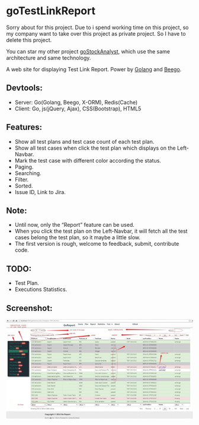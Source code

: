 goTestLinkReport
================

Sorry about for this project.
Due to i spend working time on this project, so my company want to take over this project as private project. So I have to delete this project.

You can star my other project [goStockAnalyst](https://github.com/royburns/goStockAnalyst), which use the same architecture and same technology.




A web site for displaying Test Link Report. 
Power by [Golang](http://golang.org) and [Beego](https://github.com/astaxie/beego).

## Devtools:
* Server: Go(Golang, Beego, X-ORM), Redis(Cache)
* Client: Go, js(jQuery, Ajax), CSS(Bootstrap), HTML5

## Features:
* Show all test plans and test case count of each test plan.
* Show all test cases when click the test plan which displays on the Left-Navbar.
* Mark the test case with different color according the status.
* Paging.
* Searching.
* Filter.
* Sorted.
* Issue ID, Link to Jira.

## Note:
* Until now, only the “Report” feature can be used.
* When you click the test plan on the Left-Navbar, it will fetch all the test cases belong the test plan, so it maybe a little slow.
* The first version is rough, welcome to feedback, submit, contribute code.

## TODO:
* Test Plan.
* Executions Statistics.

## Screenshot:
![Screenshot taken July 24 2014](static/img/Report.jpg)